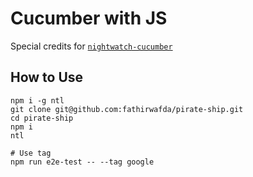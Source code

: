 # Cucumber with JS
Special credits for [`nightwatch-cucumber`](https://github.com/mucsi96/nightwatch-cucumber)
## How to Use



```
npm i -g ntl
git clone git@github.com:fathirwafda/pirate-ship.git
cd pirate-ship
npm i
ntl

# Use tag
npm run e2e-test -- --tag google
```
